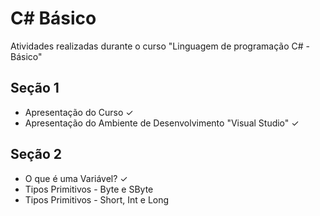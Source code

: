 # C# Básico
Atividades realizadas durante o curso "Linguagem de programação C# - Básico"

## Seção 1

- Apresentação do Curso ✓
- Apresentação do Ambiente de Desenvolvimento "Visual Studio" ✓

## Seção 2

- O que é uma Variável? ✓
- Tipos Primitivos - Byte e SByte
- Tipos Primitivos - Short, Int e Long
